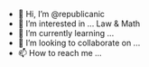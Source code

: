 - 👋 Hi, I’m @republicanic
- 👀 I’m interested in ... Law & Math
- 🌱 I’m currently learning ... 
- 💞️ I’m looking to collaborate on ...
- 📫 How to reach me ...

<!---
republicanic/republicanic is a ✨ special ✨ repository because its `README.md` (this file) appears on your GitHub profile.
You can click the Preview link to take a look at your changes.
--->
